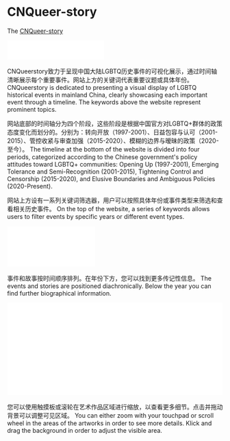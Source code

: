 # CNQueer-story

The [CNQueer-story](https://lee0swee.wixsite.com/cnqueerstory) 

![tags](img/infobar_tags.svg)

CNQueerstory致力于呈现中国大陆LGBTQ历史事件的可视化展示，通过时间轴清晰展示每个重要事件。网站上方的关键词代表重要议题或具体年份。
CNQueerstory is dedicated to presenting a visual display of LGBTQ historical events in mainland China, clearly showcasing each important event through a timeline. The keywords above the website represent prominent topics. 

网站底部的时间轴分为四个阶段，这些阶段是根据中国官方对LGBTQ+群体的政策态度变化而划分的。分别为：转向开放（1997-2001）、日益包容与认可（2001-2015）、管控收紧与审查加强（2015-2020）、模糊的边界与暧昧的政策（2020-至今）。
The timeline at the bottom of the website is divided into four periods, categorized according to the Chinese government's policy attitudes toward LGBTQ+ communities: Opening Up (1997-2001), Emerging Tolerance and Semi-Recognition (2001-2015), Tightening Control and Censorship (2015-2020), and Elusive Boundaries and Ambiguous Policies (2020-Present). 

网站上方设有一系列关键词筛选器，用户可以按照具体年份或事件类型来筛选和查看相关历史事件。
On the top of the website, a series of keywords allows users to filter events by specific years or different event types.

![time](img/infobar_time.svg)

事件和故事按时间顺序排列。在年份下方，您可以找到更多传记性信息。
The events and stories are positioned diachronically. Below the year you can find further biographical information.

![time](img/infobar_scroll.svg)

您可以使用触摸板或滚轮在艺术作品区域进行缩放，以查看更多细节。点击并拖动背景可以调整可见区域。
You can either zoom with your touchpad or scroll wheel in the areas of the artworks in order to see more details. Klick and drag the background in order to adjust the visible area.
